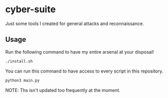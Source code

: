# cyber-suite
Just some tools I created for general attacks and reconnaissance.

## Usage
Run the following command to have my entire arsenal at your disposal!

```bash
./install.sh
```

You can run this command to have access to every script in this repository.
```bash
python3 main.py
```

NOTE: Ths isn't updated too frequently at the moment.